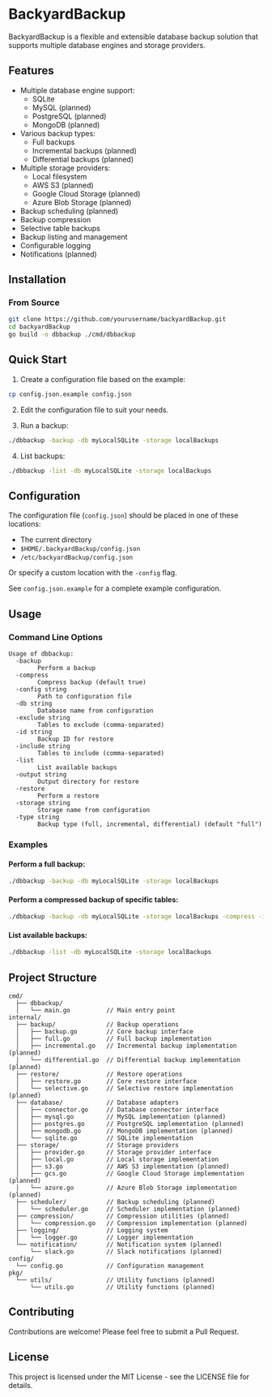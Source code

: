 # BackyardBackup

BackyardBackup is a flexible and extensible database backup solution that supports multiple database engines and storage providers.

## Features

- Multiple database engine support:
  - SQLite
  - MySQL (planned)
  - PostgreSQL (planned)
  - MongoDB (planned)
- Various backup types:
  - Full backups
  - Incremental backups (planned)
  - Differential backups (planned)
- Multiple storage providers:
  - Local filesystem
  - AWS S3 (planned)
  - Google Cloud Storage (planned)
  - Azure Blob Storage (planned)
- Backup scheduling (planned)
- Backup compression
- Selective table backups
- Backup listing and management
- Configurable logging
- Notifications (planned)

## Installation

### From Source

```bash
git clone https://github.com/yourusername/backyardBackup.git
cd backyardBackup
go build -o dbbackup ./cmd/dbbackup
```

## Quick Start

1. Create a configuration file based on the example:

```bash
cp config.json.example config.json
```

2. Edit the configuration file to suit your needs.

3. Run a backup:

```bash
./dbbackup -backup -db myLocalSQLite -storage localBackups
```

4. List backups:

```bash
./dbbackup -list -db myLocalSQLite -storage localBackups
```

## Configuration

The configuration file (`config.json`) should be placed in one of these locations:

- The current directory
- `$HOME/.backyardBackup/config.json`
- `/etc/backyardBackup/config.json`

Or specify a custom location with the `-config` flag.

See `config.json.example` for a complete example configuration.

## Usage

### Command Line Options

```
Usage of dbbackup:
  -backup
        Perform a backup
  -compress
        Compress backup (default true)
  -config string
        Path to configuration file
  -db string
        Database name from configuration
  -exclude string
        Tables to exclude (comma-separated)
  -id string
        Backup ID for restore
  -include string
        Tables to include (comma-separated)
  -list
        List available backups
  -output string
        Output directory for restore
  -restore
        Perform a restore
  -storage string
        Storage name from configuration
  -type string
        Backup type (full, incremental, differential) (default "full")
```

### Examples

#### Perform a full backup:

```bash
./dbbackup -backup -db myLocalSQLite -storage localBackups
```

#### Perform a compressed backup of specific tables:

```bash
./dbbackup -backup -db myLocalSQLite -storage localBackups -compress -include "users,orders"
```

#### List available backups:

```bash
./dbbackup -list -db myLocalSQLite -storage localBackups
```

## Project Structure

```
cmd/
  ├── dbbackup/
  │   └── main.go          // Main entry point
internal/
  ├── backup/              // Backup operations
  │   ├── backup.go        // Core backup interface
  │   ├── full.go          // Full backup implementation
  │   ├── incremental.go   // Incremental backup implementation (planned)
  │   └── differential.go  // Differential backup implementation (planned)
  ├── restore/             // Restore operations
  │   ├── restore.go       // Core restore interface
  │   └── selective.go     // Selective restore implementation (planned)
  ├── database/            // Database adapters
  │   ├── connector.go     // Database connector interface
  │   ├── mysql.go         // MySQL implementation (planned)
  │   ├── postgres.go      // PostgreSQL implementation (planned)
  │   ├── mongodb.go       // MongoDB implementation (planned)
  │   └── sqlite.go        // SQLite implementation
  ├── storage/             // Storage providers
  │   ├── provider.go      // Storage provider interface
  │   ├── local.go         // Local storage implementation
  │   ├── s3.go            // AWS S3 implementation (planned)
  │   ├── gcs.go           // Google Cloud Storage implementation (planned)
  │   └── azure.go         // Azure Blob Storage implementation (planned)
  ├── scheduler/           // Backup scheduling (planned)
  │   └── scheduler.go     // Scheduler implementation (planned)
  ├── compression/         // Compression utilities (planned)
  │   └── compression.go   // Compression implementation (planned)
  ├── logging/             // Logging system
  │   └── logger.go        // Logger implementation
  └── notification/        // Notification system (planned)
      └── slack.go         // Slack notifications (planned)
config/
  └── config.go            // Configuration management
pkg/
  └── utils/               // Utility functions (planned)
      └── utils.go         // Utility functions (planned)
```

## Contributing

Contributions are welcome! Please feel free to submit a Pull Request.

## License

This project is licensed under the MIT License - see the LICENSE file for details.
